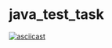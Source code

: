 # java_test_task

[![asciicast](https://asciinema.org/a/REaCyI9hn5JHwOi5jVdUXY17k.svg)](https://asciinema.org/a/REaCyI9hn5JHwOi5jVdUXY17k)